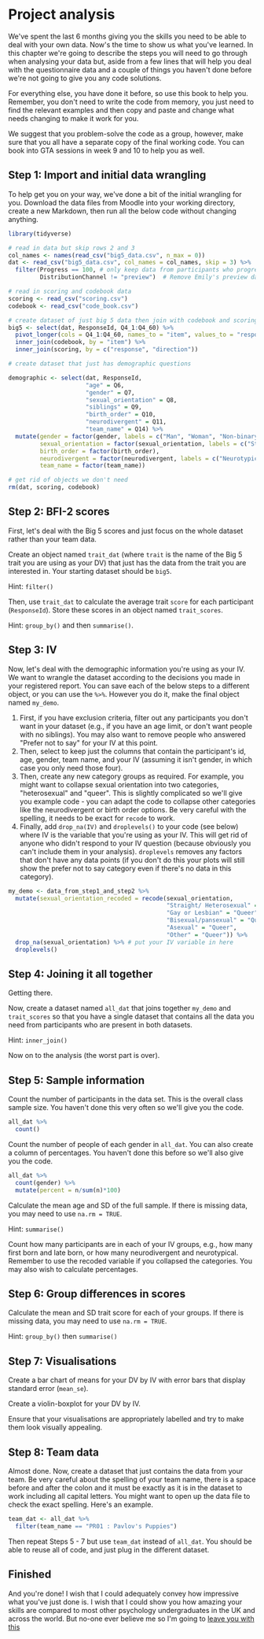 # Project analysis

We've spent the last 6 months giving you the skills you need to be able to deal with your own data. Now's the time to show us what you've learned. In this chapter we're going to describe the steps you will need to go through when analysing your data but, aside from a few lines that will help you deal with the questionnaire data and a couple of things you haven't done before we're not going to give you any code solutions. 

For everything else, you have done it before, so use this book to help you. Remember, you don't need to write the code from memory, you just need to find the relevant examples and then copy and paste and change what needs changing to make it work for you.

We suggest that you problem-solve the code as a group, however, make sure that you all have a separate copy of the final working code. You can book into GTA sessions in week 9 and 10 to help you as well.

## Step 1: Import and initial data wrangling

To help get you on your way, we've done a bit of the initial wrangling for you. Download the data files from Moodle into your working directory, create a new Markdown, then run all the below code without changing anything. 


```r
library(tidyverse)

# read in data but skip rows 2 and 3
col_names <- names(read_csv("big5_data.csv", n_max = 0))
dat <- read_csv("big5_data.csv", col_names = col_names, skip = 3) %>%
  filter(Progress == 100, # only keep data from participants who progressed to end of survey
         DistributionChannel != "preview")  # Remove Emily's preview data

# read in scoring and codebook data
scoring <- read_csv("scoring.csv")
codebook <- read_csv("code_book.csv")

# create dataset of just big 5 data then join with codebook and scoring
big5 <- select(dat, ResponseId, Q4_1:Q4_60) %>%
  pivot_longer(cols = Q4_1:Q4_60, names_to = "item", values_to = "response") %>%
  inner_join(codebook, by = "item") %>%
  inner_join(scoring, by = c("response", "direction"))

# create dataset that just has demographic questions

demographic <- select(dat, ResponseId, 
                      "age" = Q6, 
                      "gender" = Q7, 
                      "sexual_orientation" = Q8, 
                      "siblings" = Q9, 
                      "birth_order" = Q10, 
                      "neurodivergent" = Q11,
                      "team_name" = Q14) %>%
  mutate(gender = factor(gender, labels = c("Man", "Woman", "Non-binary", "Prefer not to say")),
         sexual_orientation = factor(sexual_orientation, labels = c("Straight/ Heterosexual", "Bisexual/pansexual", "Gay or Lesbian", "Asexual", "Other", "Prefer not to say")),
         birth_order = factor(birth_order),
         neurodivergent = factor(neurodivergent, labels = c("Neurotypical", "Diagnosed", "Seeking diagnosis", "Not seeking diagnosis", "Prefer not to say")),
         team_name = factor(team_name))

# get rid of objects we don't need
rm(dat, scoring, codebook)
```

## Step 2: BFI-2 scores

First, let's deal with the Big 5 scores and just focus on the whole dataset rather than your team data.

Create an object named `trait_dat` (where `trait` is the name of the Big 5 trait you are using as your DV) that just has the data from the trait you are interested in. Your starting dataset should be `big5`.

Hint: `filter()`

Then, use `trait_dat` to calculate the average trait `score` for each participant (`ResponseId`). Store these scores in an object named `trait_scores`.

Hint: `group_by()` and then `summarise()`.

## Step 3: IV

Now, let's deal with the demographic information you're using as your IV. We want to wrangle the dataset according to the decisions you made in your registered report. You can save each of the below steps to a different object, or you can use the `%>%`. However you do it, make the final object named `my_demo`.

1. First, if you have exclusion criteria, filter out any participants you don't want in your dataset (e.g., if you have an age limit, or don't want people with no siblings). You may also want to remove people who answered "Prefer not to say" for your IV at this point.
2. Then, select to keep just the columns that contain the participant's id, age, gender, team name, and your IV (assuming it isn't gender, in which case you only need those four). 
3. Then, create any new category groups as required. For example, you might want to collapse sexual orientation into two categories, "heterosexual" and "queer". This is slightly complicated so we'll give you example code - you can adapt the code to collapse other categories like the neurodivergent or birth order options. Be very careful with the spelling, it needs to be exact for `recode` to work.
4. Finally, add `drop_na(IV)` and `droplevels()` to your code (see below) where IV is the variable that you're using as your IV. This will get rid of anyone who didn't respond to your IV question (because obviously you can't include them in your analysis). `droplevels` removes any factors that don't have any data points (if you don't do this your plots will still show the prefer not to say category even if there's no data in this category).


```r
my_demo <- data_from_step1_and_step2 %>%
  mutate(sexual_orientation_recoded = recode(sexual_orientation, 
                                             "Straight/ Heterosexual" = "Heterosexual",
                                             "Gay or Lesbian" = "Queer",
                                             "Bisexual/pansexual" = "Queer",
                                             "Asexual" = "Queer",
                                             "Other" = "Queer")) %>%
  drop_na(sexual_orientation) %>% # put your IV variable in here
  droplevels()
```

## Step 4: Joining it all together

Getting there.

Now, create a dataset named `all_dat` that joins together `my_demo` and `trait_scores` so that you have a single dataset that contains all the data you need from participants who are present in both datasets.

Hint: `inner_join()`

Now on to the analysis (the worst part is over).

## Step 5: Sample information

Count the number of participants in the data set. This is the overall class sample size. You haven't done this very often so we'll give you the code.


```r
all_dat %>%
  count()
```

Count the number of people of each gender in `all_dat`. You can also create a column of percentages. You haven't done this before so we'll also give you the code.


```r
all_dat %>%
  count(gender) %>%
  mutate(percent = n/sum(n)*100)
```

Calculate the mean age and SD of the full sample. If there is missing data, you may need to use `na.rm = TRUE`.

Hint: `summarise()`

Count how many participants are in each of your IV groups, e.g., how many first born and late born, or how many neurodivergent and neurotypical. Remember to use the recoded variable if you collapsed the categories. You may also wish to calculate percentages.

## Step 6: Group differences in scores

Calculate the mean and SD trait score for each of your groups. If there is missing data, you may need to use `na.rm = TRUE`.

Hint: `group_by()` then `summarise()`

## Step 7: Visualisations

Create a bar chart of means for your DV by IV with error bars that display standard error (`mean_se`). 

Create a violin-boxplot for your DV by IV. 

Ensure that your visualisations are appropriately labelled and try to make them look visually appealing.

## Step 8: Team data

Almost done. Now, create a dataset that just contains the data from your team. Be very careful about the spelling of your team name, there is a space before and after the colon and it must be exactly as it is in the dataset to work including all capital letters. You might want to open up the data file to check the exact spelling. Here's an example.


```r
team_dat <- all_dat %>%
  filter(team_name == "PR01 : Pavlov's Puppies")
```

Then repeat Steps 5 - 7 but use `team_dat` instead of `all_dat`. You should be able to reuse all of code, and just plug in the different dataset. 

## Finished

And you're done! I wish that I could adequately convey how impressive what you've just done is. I wish that I could show you how amazing your skills are compared to most other psychology undergraduates in the UK and across the world. But no-one ever believe me so I'm going to [leave you with this](https://www.tiktok.com/@mamagum/video/6972749768233684226)
